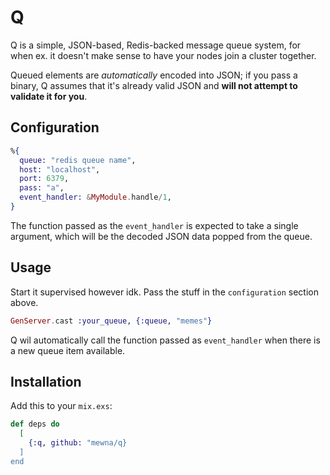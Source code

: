 # Q

Q is a simple, JSON-based, Redis-backed message queue system, for when ex. it
doesn't make sense to have your nodes join a cluster together.

Queued elements are *automatically* encoded into JSON; if you pass a binary,
Q assumes that it's already valid JSON and **will not attempt to validate it
for you**.

## Configuration

```Elixir
%{
  queue: "redis queue name",
  host: "localhost",
  port: 6379,
  pass: "a",
  event_handler: &MyModule.handle/1,
}
```

The function passed as the `event_handler` is expected to take a single
argument, which will be the decoded JSON data popped from the queue.

## Usage

Start it supervised however idk. Pass the stuff in the `configuration` section
above. 

```Elixir
GenServer.cast :your_queue, {:queue, "memes"}
```

Q wil automatically call the function passed as `event_handler` when there is a
new queue item available.

## Installation

Add this to your `mix.exs`:

```elixir
def deps do
  [
    {:q, github: "mewna/q}
  ]
end
```
